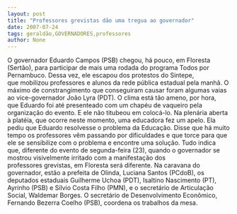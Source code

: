 ```yaml
---
layout: post
title: "Professores grevistas dão uma tregua ao governador"
date: 2007-07-24
tags: geraldão,GOVERNADORES,professores
author: None
---
```

O governador Eduardo Campos (PSB) chegou, h&aacute; pouco, em&nbsp;Floresta (Sert&atilde;o),&nbsp;para participar de mais uma rodada do programa Todos por Pernambuco.&nbsp;Dessa vez,&nbsp;ele escapou dos protestos do Sintepe, que&nbsp;mobilizou professores e alunos da rede p&uacute;blica estadual pela manh&atilde;. O m&aacute;ximo de constrangimento que conseguiram causar foram algumas vaias ao vice-governador Jo&atilde;o Lyra (PDT).
O clima est&aacute; t&atilde;o ameno, por hora, que&nbsp;Eduardo foi at&eacute; presenteado com um chap&eacute;u de vaqueiro pela organiza&ccedil;&atilde;o do evento.&nbsp;E ele n&atilde;o titubeou em coloc&aacute;-lo.
Na plen&aacute;ria aberta &agrave; plat&eacute;ia, que ocorre neste momento, uma educadora fez um apelo. Ela pediu que Eduardo resolvesse o problema da Educa&ccedil;&atilde;o. Disse que h&aacute; muito tempo&nbsp;os professores v&ecirc;m passando por dificuldades e que torce para que ele se sensibilize com o problema e encontre uma solu&ccedil;&atilde;o.
Tudo indica que, diferente do evento de&nbsp;segunda-feira (23), quando o governador se mostrou visivelmente irritado com a manifesta&ccedil;&atilde;o dos professores&nbsp;grevistas, em Floresta ser&aacute; diferente.
Na caravana do governador, est&atilde;o a&nbsp;prefeita de Olinda, Luciana Santos (PCdoB),&nbsp;os deputados estaduais Guilherme Uchoa (PDT), Isaltino Nascimento (PT), Ayrinho (PSB)&nbsp;e S&iacute;lvio Costa Filho (PMN), e o secret&aacute;rio de Articula&ccedil;&atilde;o Social, Waldemar Borges.&nbsp;O secret&aacute;rio de Desenvolvimento Econ&ocirc;mico, Fernando Bezerra Coelho (PSB), coordena os trabalhos da mesa. 